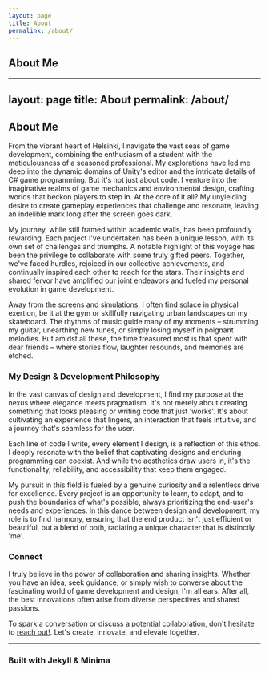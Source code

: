 ```yaml
---
layout: page
title: About
permalink: /about/
---
```


## About Me

---
layout: page
title: About
permalink: /about/
---

## About Me

From the vibrant heart of Helsinki, I navigate the vast seas of game development, combining the enthusiasm of a student with the meticulousness of a seasoned professional. My explorations have led me deep into the dynamic domains of Unity's editor and the intricate details of C# game programming. But it's not just about code. I venture into the imaginative realms of game mechanics and environmental design, crafting worlds that beckon players to step in. At the core of it all? My unyielding desire to create gameplay experiences that challenge and resonate, leaving an indelible mark long after the screen goes dark.

My journey, while still framed within academic walls, has been profoundly rewarding. Each project I've undertaken has been a unique lesson, with its own set of challenges and triumphs. A notable highlight of this voyage has been the privilege to collaborate with some truly gifted peers. Together, we've faced hurdles, rejoiced in our collective achievements, and continually inspired each other to reach for the stars. Their insights and shared fervor have amplified our joint endeavors and fueled my personal evolution in game development.

Away from the screens and simulations, I often find solace in physical exertion, be it at the gym or skillfully navigating urban landscapes on my skateboard. The rhythms of music guide many of my moments – strumming my guitar, unearthing new tunes, or simply losing myself in poignant melodies. But amidst all these, the time treasured most is that spent with dear friends – where stories flow, laughter resounds, and memories are etched.

### My Design & Development Philosophy

In the vast canvas of design and development, I find my purpose at the nexus where elegance meets pragmatism. It's not merely about creating something that looks pleasing or writing code that just 'works'. It's about cultivating an experience that lingers, an interaction that feels intuitive, and a journey that's seamless for the user.

Each line of code I write, every element I design, is a reflection of this ethos. I deeply resonate with the belief that captivating designs and enduring programming can coexist. And while the aesthetics draw users in, it's the functionality, reliability, and accessibility that keep them engaged. 

My pursuit in this field is fueled by a genuine curiosity and a relentless drive for excellence. Every project is an opportunity to learn, to adapt, and to push the boundaries of what's possible, always prioritizing the end-user's needs and experiences. In this dance between design and development, my role is to find harmony, ensuring that the end product isn't just efficient or beautiful, but a blend of both, radiating a unique character that is distinctly 'me'.

### Connect

I truly believe in the power of collaboration and sharing insights. Whether you have an idea, seek guidance, or simply wish to converse about the fascinating world of game development and design, I'm all ears. After all, the best innovations often arise from diverse perspectives and shared passions.

To spark a conversation or discuss a potential collaboration, don't hesitate to [reach out!](/miqueas.orellana@outlook.com/). Let's create, innovate, and elevate together.


---

### Built with Jekyll & Minima

<!-- This site proudly runs on Jekyll, adorned by the Minima theme. Dive into their documentation or source code:

- [Jekyll Documentation](https://jekyllrb.com/)
- [Minima on GitHub](https://github.com/jekyll/minima)
- [Jekyll on GitHub](https://github.com/jekyll/jekyll)

[jekyll-organization]: https://github.com/jekyll


You can find the source code for Minima at GitHub:
[jekyll][jekyll-organization] /
[minima](https://github.com/jekyll/minima)

You can find the source code for Jekyll at GitHub:
[jekyll][jekyll-organization] /
[jekyll](https://github.com/jekyll/jekyll)


[jekyll-organization]: https://github.com/jekyll -->
